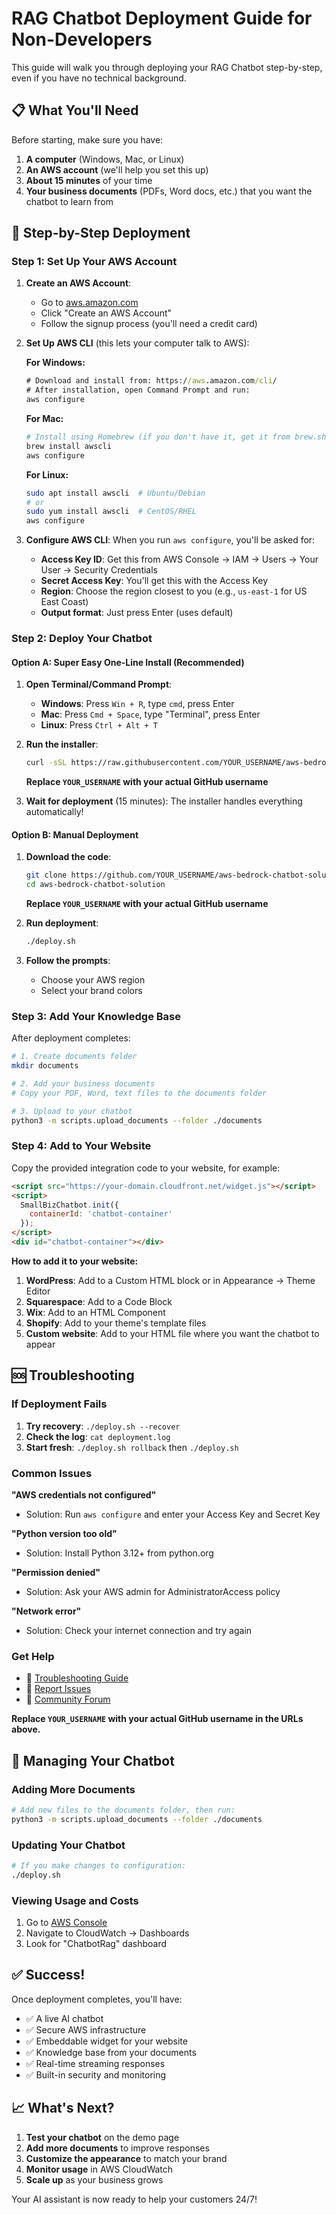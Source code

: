 # RAG Chatbot Deployment Guide for Non-Developers

This guide will walk you through deploying your RAG Chatbot step-by-step, even if you have no technical background.

## 📋 What You'll Need

Before starting, make sure you have:

1. **A computer** (Windows, Mac, or Linux)
2. **An AWS account** (we'll help you set this up)
3. **About 15 minutes** of your time
4. **Your business documents** (PDFs, Word docs, etc.) that you want the chatbot to learn from


## 🚀 Step-by-Step Deployment

### Step 1: Set Up Your AWS Account

1. **Create an AWS Account**:
   - Go to [aws.amazon.com](https://aws.amazon.com)
   - Click "Create an AWS Account"
   - Follow the signup process (you'll need a credit card)

2. **Set Up AWS CLI** (this lets your computer talk to AWS):
   
   **For Windows:**
   ```cmd
   # Download and install from: https://aws.amazon.com/cli/
   # After installation, open Command Prompt and run:
   aws configure
   ```
   
   **For Mac:**
   ```bash
   # Install using Homebrew (if you don't have it, get it from brew.sh)
   brew install awscli
   aws configure
   ```
   
   **For Linux:**
   ```bash
   sudo apt install awscli  # Ubuntu/Debian
   # or
   sudo yum install awscli  # CentOS/RHEL
   aws configure
   ```

3. **Configure AWS CLI**:
   When you run `aws configure`, you'll be asked for:
   - **Access Key ID**: Get this from AWS Console → IAM → Users → Your User → Security Credentials
   - **Secret Access Key**: You'll get this with the Access Key
   - **Region**: Choose the region closest to you (e.g., `us-east-1` for US East Coast)
   - **Output format**: Just press Enter (uses default)

### Step 2: Deploy Your Chatbot

#### Option A: Super Easy One-Line Install (Recommended)

1. **Open Terminal/Command Prompt**:
   - **Windows**: Press `Win + R`, type `cmd`, press Enter
   - **Mac**: Press `Cmd + Space`, type "Terminal", press Enter
   - **Linux**: Press `Ctrl + Alt + T`

2. **Run the installer**:
   ```bash
   curl -sSL https://raw.githubusercontent.com/YOUR_USERNAME/aws-bedrock-chatbot-solution/main/install.sh | bash
   ```

   **Replace `YOUR_USERNAME` with your actual GitHub username**

3. **Wait for deployment** (15 minutes):
   The installer handles everything automatically!

#### Option B: Manual Deployment

1. **Download the code**:
   ```bash
   git clone https://github.com/YOUR_USERNAME/aws-bedrock-chatbot-solution.git
   cd aws-bedrock-chatbot-solution
   ```

   **Replace `YOUR_USERNAME` with your actual GitHub username**

2. **Run deployment**:
   ```bash
   ./deploy.sh
   ```

3. **Follow the prompts**:
   - Choose your AWS region
   - Select your brand colors

### Step 3: Add Your Knowledge Base

After deployment completes:

```bash
# 1. Create documents folder
mkdir documents

# 2. Add your business documents
# Copy your PDF, Word, text files to the documents folder

# 3. Upload to your chatbot
python3 -m scripts.upload_documents --folder ./documents
```

### Step 4: Add to Your Website

Copy the provided integration code to your website, for example:

```html
<script src="https://your-domain.cloudfront.net/widget.js"></script>
<script>
  SmallBizChatbot.init({
    containerId: 'chatbot-container'
  });
</script>
<div id="chatbot-container"></div>
```

**How to add it to your website:**

1. **WordPress**: Add to a Custom HTML block or in Appearance → Theme Editor
2. **Squarespace**: Add to a Code Block
3. **Wix**: Add to an HTML Component
4. **Shopify**: Add to your theme's template files
5. **Custom website**: Add to your HTML file where you want the chatbot to appear

## 🆘 Troubleshooting

### If Deployment Fails

1. **Try recovery**: `./deploy.sh --recover`
2. **Check the log**: `cat deployment.log`
3. **Start fresh**: `./deploy.sh rollback` then `./deploy.sh`

### Common Issues

**"AWS credentials not configured"**
- Solution: Run `aws configure` and enter your Access Key and Secret Key

**"Python version too old"**
- Solution: Install Python 3.12+ from python.org

**"Permission denied"**
- Solution: Ask your AWS admin for AdministratorAccess policy

**"Network error"**
- Solution: Check your internet connection and try again

### Get Help

- 📖 [Troubleshooting Guide](troubleshooting.md)
- 🐛 [Report Issues](https://github.com/YOUR_USERNAME/chatbot-rag/issues)
- 💬 [Community Forum](https://github.com/YOUR_USERNAME/chatbot-rag/discussions)

**Replace `YOUR_USERNAME` with your actual GitHub username in the URLs above.**

## 🔧 Managing Your Chatbot

### Adding More Documents
```bash
# Add new files to the documents folder, then run:
python3 -m scripts.upload_documents --folder ./documents
```

### Updating Your Chatbot
```bash
# If you make changes to configuration:
./deploy.sh
```

### Viewing Usage and Costs
1. Go to [AWS Console](https://console.aws.amazon.com)
2. Navigate to CloudWatch → Dashboards
3. Look for "ChatbotRag" dashboard

## ✅ Success!

Once deployment completes, you'll have:
- ✅ A live AI chatbot
- ✅ Secure AWS infrastructure
- ✅ Embeddable widget for your website
- ✅ Knowledge base from your documents
- ✅ Real-time streaming responses
- ✅ Built-in security and monitoring

## 📈 What's Next?

1. **Test your chatbot** on the demo page
2. **Add more documents** to improve responses
3. **Customize the appearance** to match your brand
4. **Monitor usage** in AWS CloudWatch
5. **Scale up** as your business grows

Your AI assistant is now ready to help your customers 24/7!
